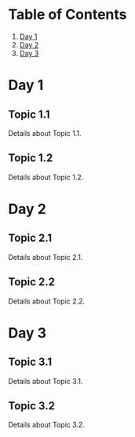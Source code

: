 # Table of Contents

1. [Day 1](#day-1)
2. [Day 2](#day-2)
3. [Day 3](#day-3)

# Day 1

## Topic 1.1

Details about Topic 1.1.

## Topic 1.2

Details about Topic 1.2.

# Day 2

## Topic 2.1

Details about Topic 2.1.

## Topic 2.2

Details about Topic 2.2.

# Day 3

## Topic 3.1

Details about Topic 3.1.

## Topic 3.2

Details about Topic 3.2.
